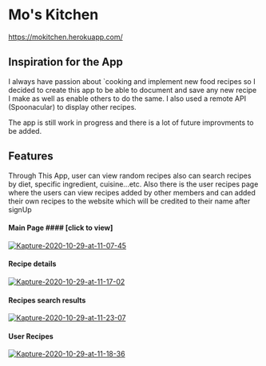 # Mo's Kitchen

https://mokitchen.herokuapp.com/

## Inspiration for the App

I always have passion about `cooking and implement new food recipes so I
decided to create this app to be able to document and save any new recipe
I make as well as enable others to do the same. I also used a remote API
(Spoonacular) to display other recipes.

The app is still work in progress and there is a lot of future improvments
to be added.

## Features

Through This App, user can view random recipes also can search recipes by
diet, specific ingredient, cuisine...etc. Also there is the user recipes
page where the users can view recipes added by other members and can added
their own recipes to the website which will be credited to their name
after signUp

#### Main Page #### [click to view]


<a href="https://ibb.co/F7fdHRj"><img src="https://i.ibb.co/f0KTDjP/Kapture-2020-10-29-at-11-07-45.gif" alt="Kapture-2020-10-29-at-11-07-45" border="0" /></a>

#### Recipe details 


<a href="https://ibb.co/RQPgQR1"><img src="https://i.ibb.co/Dwk1w0N/Kapture-2020-10-29-at-11-17-02.gif" alt="Kapture-2020-10-29-at-11-17-02" border="0" /></a>

#### Recipes search results


<a href="https://ibb.co/0s0zt4c"><img src="https://i.ibb.co/BnhYNWt/Kapture-2020-10-29-at-11-23-07.gif" alt="Kapture-2020-10-29-at-11-23-07" border="0" /></a>

#### User Recipes


<a href="https://ibb.co/vdj33X1"><img src="https://i.ibb.co/4SV881W/Kapture-2020-10-29-at-11-18-36.gif" alt="Kapture-2020-10-29-at-11-18-36" border="0" /></a>



